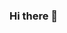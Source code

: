 ### Hi there 👋

<!--
**UnknowHacker95/UnknowHacker95** is a ✨ _special_ ✨ repository because its `README.md` (this file) appears on your GitHub profile.

Here are some ideas to get you started:
[:sparkles:] - I'm currently working on my school projects: robot for the RTC competition, neural network for solving geometry problems and something else.

<!--- 🌱 I’m currently learning ...
- 👯 I’m looking to collaborate on ...
- 🤔 I’m looking for help with ...
- 💬 Ask me about ...
- 📫 How to reach me: ...
- 😄 Pronouns: ...
- ⚡ Fun fact: ...
-->
